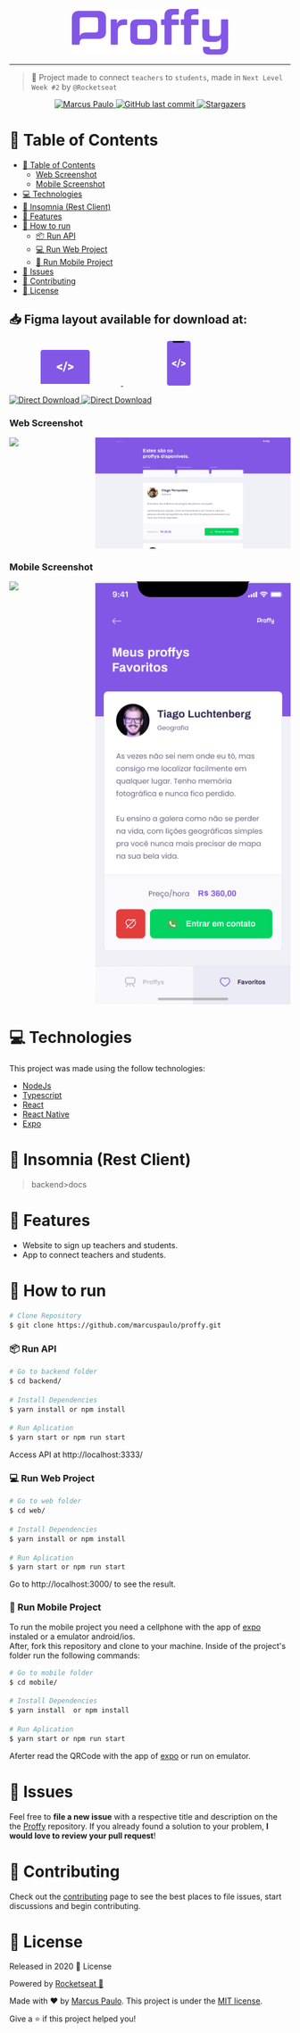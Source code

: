 <p align="center">
   <img src="https://github.com/marcuspaulo/proffy/blob/master/.github/logo.png?raw=true" alt="Proffy" width="280"/>
</p>

<hr>

> :rocket: Project made to connect `teachers` to `students`, made in `Next Level Week #2` by `@Rocketseat`

<p align="center">	
<a href="https://www.linkedin.com/in/marcuspaulo">
  <img alt="Marcus Paulo" src="https://img.shields.io/badge/-Marcus%20Paulo-8257E5?style=flat&logo=Linkedin&logoColor=white" />
  </a>

  <a href="https://github.com/marcuspaulo/proffy/commits/master">
    <img alt="GitHub last commit" src="https://img.shields.io/github/last-commit/marcuspaulo/proffy?color=774DD6">
  </a> 
   <a href="https://github.com/marcuspaulo/proffy/stargazers">
    <img alt="Stargazers" src="https://img.shields.io/github/stars/marcuspaulo/proffy?color=8257E5&logo=github">
  </a>
</p>

# :pushpin: Table of Contents

- [:pushpin: Table of Contents](#pushpin-table-of-contents)
    - [Web Screenshot](#web-screenshot)
    - [Mobile Screenshot](#mobile-screenshot)
- [:computer: Technologies](#computer-technologies)
- [📙 Insomnia (Rest Client)](#-insomnia-rest-client)
- [:rocket: Features](#rocket-features)
- [:construction_worker: How to run](#construction_worker-how-to-run)
    - [📦 Run API](#-run-api)
    - [💻 Run Web Project](#-run-web-project)
    - [📱 Run Mobile Project](#-run-mobile-project)
- [:bug: Issues](#bug-issues)
- [:tada: Contributing](#tada-contributing)
- [:closed_book: License](#closed_book-license)

<h2 align="left"> 📥 Figma layout available for download at: </h2>
<p align="left">
    <a title="Figma Web" alt="Figma Web" href="https://www.figma.com/file/mSpNIoBwe4s8E5iYIrvtBM/Proffy-Web">
        <svg width="200" height="64" viewBox="0 0 106 64" fill="none"><path d="M97 61V4.207a4.32 4.32 0 00-1.172-2.975A3.903 3.903 0 0093 0H13c-1.06 0-2.078.443-2.828 1.232A4.32 4.32 0 009 4.207V61h88z" fill="#8257E6"></path><path d="M0 61h106v1.5c0 .398-.385.78-1.071 1.06-.685.282-1.615.44-2.584.44H3.655c-.97 0-1.899-.158-2.584-.44C.385 63.28 0 62.899 0 62.5V61zM41.733 30.643l6.06 2.095v3.495L38 32.135v-3.029l9.793-4.098v3.483l-6.06 2.152zM51.383 39h-2.648l5.506-18H56.9l-5.517 18zM64.289 30.61l-6.027-2.107v-3.484L68 29.118v3.028l-9.738 4.099V32.76l6.027-2.152z" fill="#fff"></path></svg>
    </a>
   <a title="Figma Mobile" alt="Figma Mobile" href="https://www.figma.com/file/lByMrBUNRJMp9DUsRqeetR/Proffy-Mobile">
       <svg width="200" height="80" viewBox="0 0 43 80" fill="none"><path d="M38.384 80H3.838C1.718 80 0 78.115 0 75.79V4.21C0 1.886 1.718 0 3.838 0h34.546c2.12 0 3.838 1.885 3.838 4.21v71.58c0 2.325-1.718 4.21-3.838 4.21z" fill="#8257E6"></path><path d="M10 0h21.273v.273a3 3 0 01-3 3H13a3 3 0 01-3-3V0z" fill="#121214"></path><path d="M11.93 40.556l4.938 1.81v3.02l-7.98-3.541v-2.617l7.98-3.542v3.01l-4.937 1.86zM19.793 47.778h-2.157l4.486-15.556h2.166l-4.495 15.556zM30.31 40.526l-4.911-1.82v-3.01l7.934 3.541v2.618L25.4 45.397v-3.011l4.91-1.86z" fill="#fff"></path></svg>
    </a>
</p>
<p align="left">
    <a title="Download .fig Web" href="https://s3.us-west-2.amazonaws.com/secure.notion-static.com/17c8198d-4e67-4838-b18b-440cd2fdf37e/Proffy_Web.fig?X-Amz-Algorithm=AWS4-HMAC-SHA256&X-Amz-Credential=AKIAT73L2G45O3KS52Y5%2F20200804%2Fus-west-2%2Fs3%2Faws4_request&X-Amz-Date=20200804T053236Z&X-Amz-Expires=86400&X-Amz-Signature=ba4ac9b73aca8c78671e5a872403d63b58e4ad69e3fd2d50b0ca57797173906d&X-Amz-SignedHeaders=host&response-content-disposition=filename%20%3D%22Proffy_Web.fig%22">
        <img alt="Direct Download" src="https://img.shields.io/badge/Download Web-black?style=flat-square&logo=figma&logoColor=red" width="200px" />
    </a>
    <a title="Download .fig Mobile" href="https://s3.us-west-2.amazonaws.com/secure.notion-static.com/736336db-c43b-4319-ab44-594da9fb6cd0/Proffy_Mobile.fig?X-Amz-Algorithm=AWS4-HMAC-SHA256&X-Amz-Credential=AKIAT73L2G45O3KS52Y5%2F20200804%2Fus-west-2%2Fs3%2Faws4_request&X-Amz-Date=20200804T053403Z&X-Amz-Expires=86400&X-Amz-Signature=01373fafe79f7e8ab5377c5f097e0268631e4a933cb1733dd8138e1bf66a8b09&X-Amz-SignedHeaders=host&response-content-disposition=filename%20%3D%22Proffy_Mobile.fig%22">
        <img alt="Direct Download" src="https://img.shields.io/badge/Download Mobile-black?style=flat-square&logo=figma&logoColor=red" width="215px"/>
    </a>
</p>

### Web Screenshot

<div style="display: flex; flex-direction: 'row'; align-items: 'center';">
   <img src="https://github.com/marcuspaulo/proffy/.github/web-landing-page.png?raw=true" width="350px">
   <img src="https://github.com/marcuspaulo/proffy/blob/master/.github/web-list.png?raw=true" width="350px" style="margin-left:12px;">
</div>

### Mobile Screenshot

<div style="display: flex; flex-direction: 'row'; align-items: 'center';">
   <img src="https://github.com/marcuspaulo/proffy/.github/mobile-home.png?raw=true" width="350px">
   <img src="https://github.com/marcuspaulo/proffy/blob/master/.github/mobile-favoritos.png?raw=true" width="350px" style="margin-left:12px;">
</div>

# :computer: Technologies

This project was made using the follow technologies:

<ul>
  <li><a href="https://nodejs.org/en/docs/">NodeJs</a></li>
  <li><a href="https://www.typescriptlang.org/">Typescript</a></li>
  <li><a href="https://pt-br.reactjs.org/">React</a></li>
  <li><a href="https://reactnative.dev/">React Native</a></li>
  <li><a href="https://expo.io/">Expo</a></li>
</ul>

# 📙 Insomnia (Rest Client)

> backend>docs

# :rocket: Features

- Website to sign up teachers and students.
- App to connect teachers and students.

# :construction_worker: How to run

```bash
# Clone Repository
$ git clone https://github.com/marcuspaulo/proffy.git
```

### 📦 Run API

```bash
# Go to backend folder
$ cd backend/

# Install Dependencies
$ yarn install or npm install

# Run Aplication
$ yarn start or npm run start
```

Access API at http://localhost:3333/

### 💻 Run Web Project

```bash
# Go to web folder
$ cd web/

# Install Dependencies
$ yarn install or npm install

# Run Aplication
$ yarn start or npm run start
```

Go to http://localhost:3000/ to see the result.

### 📱 Run Mobile Project

To run the mobile project you need a cellphone with the app of [expo](https://play.google.com/store/apps/details?id=host.exp.exponent) instaled or a emulator android/ios.
<br />
After, fork this repository and clone to your machine. Inside of the project's folder run the following commands:

```bash
# Go to mobile folder
$ cd mobile/

# Install Dependencies
$ yarn install  or npm install

# Run Aplication
$ yarn start or npm run start
```

Aferter read the QRCode with the app of [expo](https://play.google.com/store/apps/details?id=host.exp.exponent) or run on emulator.

# :bug: Issues

Feel free to **file a new issue** with a respective title and description on the the [Proffy](https://github.com/marcuspaulo/Proffy/issues) repository. If you already found a solution to your problem, **I would love to review your pull request**!

# :tada: Contributing

Check out the [contributing](https://github.com/marcuspaulo/Proffy/blob/master/CONTRIBUTING.md) page to see the best places to file issues, start discussions and begin contributing.

# :closed_book: License

Released in 2020 :closed_book: License

Powered by [Rocketseat 🚀](http://github.com/rocketseat)

Made with ❤️ by [Marcus Paulo](https://github.com/marcuspaulo).
This project is under the [MIT license](https://github.com/marcuspaulo/Proffy/master/LICENSE).

Give a ⭐️ if this project helped you!
